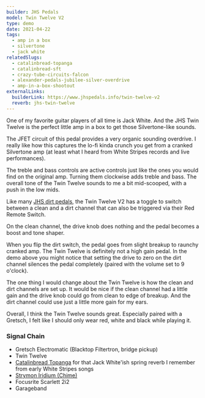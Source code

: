 ```yaml
---
builder: JHS Pedals
model: Twin Twelve V2
type: demo
date: 2021-04-22
tags:
  - amp in a box
  - silvertone
  - jack white
relatedSlugs:
  - catalinbread-topanga
  - catalinbread-sft
  - crazy-tube-circuits-falcon
  - alexander-pedals-jubilee-silver-overdrive
  - amp-in-a-box-shootout
externalLinks:
  builderLink: https://www.jhspedals.info/twin-twelve-v2
  reverb: jhs-twin-twelve
---
```


One of my favorite guitar players of all time is Jack White. And the JHS Twin Twelve is the perfect little amp in a box to get those Silvertone-like sounds.

The JFET circuit of this pedal provides a very organic sounding overdrive. I really like how this captures the lo-fi kinda crunch you get from a cranked Silvertone amp (at least what I heard from White Stripes records and live performances).

The treble and bass controls are active controls just like the ones you would find on the original amp. Turning them clockwise adds treble and bass. The overall tone of the Twin Twelve sounds to me a bit mid-scooped, with a push in the low mids.

Like many [JHS dirt pedals](/demos/jhs-morning-glory-v4), the Twin Twelve V2 has a toggle to switch between a clean and a dirt channel that can also be triggered via their Red Remote Switch.

On the clean channel, the drive knob does nothing and the pedal becomes a boost and tone shaper.

When you flip the dirt switch, the pedal goes from slight breakup to raunchy cranked amp. The Twin Twelve is definitely not a high gain pedal. In the demo above you might notice that setting the drive to zero on the dirt channel silences the pedal completely (paired with the volume set to 9 o'clock).

The one thing I would change about the Twin Twelve is how the clean and dirt channels are set up. It would be nice if the clean channel had a little gain and the drive knob could go from clean to edge of breakup. And the dirt channel could use just a little more gain for my ears.

Overall, I think the Twin Twelve sounds great. Especially paired with a Gretsch, I felt like I should only wear red, white and black while playing it.

### Signal Chain

- Gretsch Electromatic (Blacktop Filtertron, bridge pickup)
- Twin Twelve
- [Catalinbread Topanga](/demos/catalinbread-topanga) for that Jack White'ish spring reverb I remember from early White Stripes songs
- [Strymon Iridium (Chime)](/demos/strymon-iridium)
- Focusrite Scarlett 2i2
- Garageband
